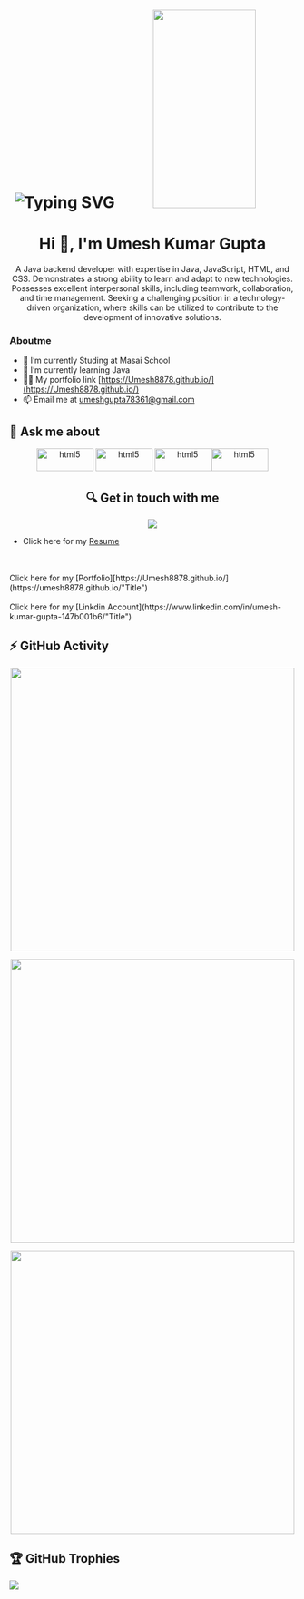 <h1 align='center'>
<img  src='https://readme-typing-svg.demolab.com/?font=Fira+Code&size=24&duration=4000&pause=1000&color=blue&background=FFFFFF00&width=500&height=51&lines=Java+Backend+Developer;Rising+Java+Developer;Always+Learning+New+Things' alt="Typing SVG"/>
<img src="https://cdn.dribbble.com/users/627511/screenshots/4909987/web-developer.png"  width="60%" height="350px"/>
</h1>

<h1 align="center">Hi 👋, I'm Umesh Kumar Gupta</h1>


<p align="center">A Java backend developer with expertise in Java, JavaScript, HTML, and CSS. Demonstrates a strong ability to learn and adapt to new technologies. Possesses excellent interpersonal skills, including teamwork, collaboration, and time management. Seeking a challenging position in a technology-driven organization, where skills can be utilized to contribute to the development of innovative solutions.</p>

### Aboutme
- 🔭 I’m currently Studing at Masai School
- 🌱 I’m currently learning Java
- 👨‍💻 My portfolio link [https://Umesh8878.github.io/](https://Umesh8878.github.io/) 
- 📫 Email me at umeshgupta78361@gmail.com


<h2 a
    lign="center"> 💬 Ask me about</h2>
 <div align="center">
 
  <img src="https://camo.githubusercontent.com/d63d473e728e20a286d22bb2226a7bf45a2b9ac6c72c59c0e61e9730bfe4168c/68747470733a2f2f696d672e736869656c64732e696f2f62616467652f48544d4c352d4533344632363f7374796c653d666f722d7468652d6261646765266c6f676f3d68746d6c35266c6f676f436f6c6f723d7768697465" alt="html5" width="100" height="40" style="max-width: 100%;"> <img src="https://camo.githubusercontent.com/3a0f693cfa032ea4404e8e02d485599bd0d192282b921026e89d271aaa3d7565/68747470733a2f2f696d672e736869656c64732e696f2f62616467652f435353332d3135373242363f7374796c653d666f722d7468652d6261646765266c6f676f3d63737333266c6f676f436f6c6f723d7768697465" alt="html5" width="100" height="40" style="max-width: 100%;"> <img src="https://camo.githubusercontent.com/93c855ae825c1757f3426f05a05f4949d3b786c5b22d0edb53143a9e8f8499f6/68747470733a2f2f696d672e736869656c64732e696f2f62616467652f4a6176615363726970742d3332333333303f7374796c653d666f722d7468652d6261646765266c6f676f3d6a617661736372697074266c6f676f436f6c6f723d463744463145" alt="html5" width="100" height="40" style="max-width: 100%;"><img src="https://camo.githubusercontent.com/6cbecd63a9a8f83ee186885c446938820ffa8304942a284ee6e1e2acb2bfd822/68747470733a2f2f696d672e736869656c64732e696f2f62616467652f6a6176612d2532334544384230302e7376673f7374796c653d666f722d7468652d6261646765266c6f676f3d6a617661266c6f676f436f6c6f723d7768697465" alt="html5" width="100" height="40" style="max-width: 100%;">

 </div>
<h2 align="center"></h2>  
<h2 align="center">🔍 Get in touch with me</h2>
 <p align="center">
    <a target="_blank" href="mailto:umeshgupta78361@gmail.com"><img src="https://img.shields.io/badge/umeshgupta78361@gmail.com-D14836?style=for-the-badge&logo=gmail&logoColor=white"/></a>
  </p>
 
- Click here for my [Resume](https://drive.google.com/file/d/1vWkDjWeujNfgbS_j1IMw2zZQKH2rDP-a/view?usp=sharing "Title")
<br/>
<br/>
Click here for my [Portfolio][https://Umesh8878.github.io/](https://umesh8878.github.io/"Title")
<br/>
<br/>
Click here for my [Linkdin Account](https://www.linkedin.com/in/umesh-kumar-gupta-147b001b6/"Title")
    
<h2 align="center"></h2> 
 
 ## ⚡ GitHub Activity
 <p align="center">
  <img align="center" src="https://github-readme-stats.vercel.app/api/top-langs?username=Umesh8878&hide=c%23,powershell,Mathematica,Ruby,Objective-C,Objective-C%2b%2b,Cuda&title_color=61dafb&text_color=ffffff&icon_color=61dafb&bg_color=20232a&langs_count=8&layout=compact&border_color=61dafb&hide_border=true" width=500 /></p>  
<p align="center">
<img align="center" src="https://github-readme-stats.vercel.app/api?username=Umesh8878&show_icons=true&theme=react&border_color=61dafb&hide_border=true" width=500/></p>
<p align="center">
<img align="center" src="https://github-readme-streak-stats.herokuapp.com/?user=Umesh8878&show_icons=true&theme=react&border_color=61dafb&hide_border=true" width=500/></p>
<h2 align="center"></h2>
 
## 🏆 GitHub Trophies
![](https://github-profile-trophy.vercel.app/?username=Umesh8878&theme=radical&no-frame=false&no-bg=false&margin-w=4)